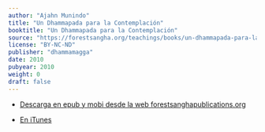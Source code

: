 ```yaml
---
author: "Ajahn Munindo"
title: "Un Dhammapada para la Contemplación"
booktitle: "Un Dhammapada para la Contemplación"
source: "https://forestsangha.org/teachings/books/un-dhammapada-para-la-contemplacion?language=Espa%C3%B1ol"
license: "BY-NC-ND"
publisher: "dhammamagga"
date: 2010
pubyear: 2010 
weight: 0
draft: false
---
```





* [Descarga en epub y mobi desde la web forestsanghapublications.org](https://forestsangha.org/teachings/books/un-dhammapada-para-la-contemplacion?language=Espa%C3%B1ol)


* [En iTunes](https://itunes.apple.com/es/book/dhammapada-para-la-contemplacion/id561114414?mt=11)
